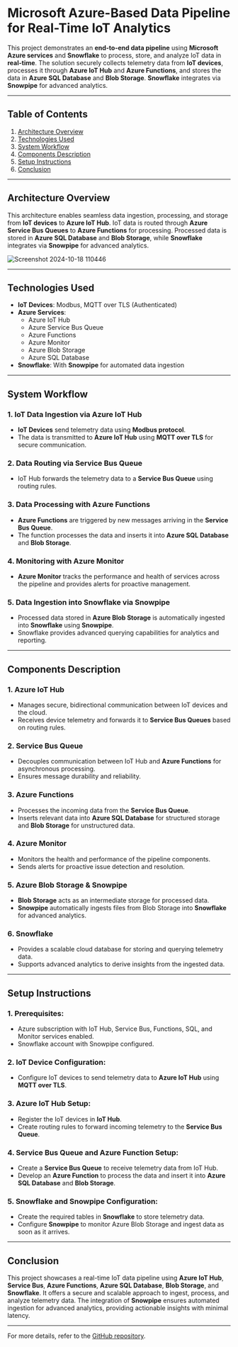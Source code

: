# Microsoft Azure-Based Data Pipeline for Real-Time IoT Analytics

This project demonstrates an **end-to-end data pipeline** using **Microsoft Azure services** and **Snowflake** to process, store, and analyze IoT data in **real-time**. The solution securely collects telemetry data from **IoT devices**, processes it through **Azure IoT Hub** and **Azure Functions**, and stores the data in **Azure SQL Database** and **Blob Storage**. **Snowflake** integrates via **Snowpipe** for advanced analytics.

---

## Table of Contents  
1. [Architecture Overview](#architecture-overview)  
2. [Technologies Used](#technologies-used)  
3. [System Workflow](#system-workflow)  
4. [Components Description](#components-description)  
5. [Setup Instructions](#setup-instructions)  
6. [Conclusion](#conclusion)  

---

## Architecture Overview  
This architecture enables seamless data ingestion, processing, and storage from **IoT devices** to **Azure IoT Hub**. IoT data is routed through **Azure Service Bus Queues** to **Azure Functions** for processing. Processed data is stored in **Azure SQL Database** and **Blob Storage**, while **Snowflake** integrates via **Snowpipe** for advanced analytics.

![Screenshot 2024-10-18 110446](https://github.com/user-attachments/assets/cc8549c1-badb-4238-a7e4-f350a9c06599)

---

## Technologies Used  
- **IoT Devices**: Modbus, MQTT over TLS (Authenticated)  
- **Azure Services**:  
  - Azure IoT Hub  
  - Azure Service Bus Queue  
  - Azure Functions  
  - Azure Monitor  
  - Azure Blob Storage  
  - Azure SQL Database  
- **Snowflake**: With **Snowpipe** for automated data ingestion  

---

## System Workflow  

### 1. **IoT Data Ingestion via Azure IoT Hub**  
- **IoT Devices** send telemetry data using **Modbus protocol**.  
- The data is transmitted to **Azure IoT Hub** using **MQTT over TLS** for secure communication.

### 2. **Data Routing via Service Bus Queue**  
- IoT Hub forwards the telemetry data to a **Service Bus Queue** using routing rules.

### 3. **Data Processing with Azure Functions**  
- **Azure Functions** are triggered by new messages arriving in the **Service Bus Queue**.  
- The function processes the data and inserts it into **Azure SQL Database** and **Blob Storage**.

### 4. **Monitoring with Azure Monitor**  
- **Azure Monitor** tracks the performance and health of services across the pipeline and provides alerts for proactive management.

### 5. **Data Ingestion into Snowflake via Snowpipe**  
- Processed data stored in **Azure Blob Storage** is automatically ingested into **Snowflake** using **Snowpipe**.  
- Snowflake provides advanced querying capabilities for analytics and reporting.

---

## Components Description  
### 1. **Azure IoT Hub**  
- Manages secure, bidirectional communication between IoT devices and the cloud.  
- Receives device telemetry and forwards it to **Service Bus Queues** based on routing rules.

### 2. **Service Bus Queue**  
- Decouples communication between IoT Hub and **Azure Functions** for asynchronous processing.  
- Ensures message durability and reliability.

### 3. **Azure Functions**  
- Processes the incoming data from the **Service Bus Queue**.  
- Inserts relevant data into **Azure SQL Database** for structured storage and **Blob Storage** for unstructured data.

### 4. **Azure Monitor**  
- Monitors the health and performance of the pipeline components.  
- Sends alerts for proactive issue detection and resolution.

### 5. **Azure Blob Storage & Snowpipe**  
- **Blob Storage** acts as an intermediate storage for processed data.  
- **Snowpipe** automatically ingests files from Blob Storage into **Snowflake** for advanced analytics.

### 6. **Snowflake**  
- Provides a scalable cloud database for storing and querying telemetry data.  
- Supports advanced analytics to derive insights from the ingested data.

---

## Setup Instructions  

### 1. **Prerequisites:**  
- Azure subscription with IoT Hub, Service Bus, Functions, SQL, and Monitor services enabled.  
- Snowflake account with Snowpipe configured.

### 2. **IoT Device Configuration:**  
- Configure IoT devices to send telemetry data to **Azure IoT Hub** using **MQTT over TLS**.

### 3. **Azure IoT Hub Setup:**  
- Register the IoT devices in **IoT Hub**.  
- Create routing rules to forward incoming telemetry to the **Service Bus Queue**.

### 4. **Service Bus Queue and Azure Function Setup:**  
- Create a **Service Bus Queue** to receive telemetry data from IoT Hub.  
- Develop an **Azure Function** to process the data and insert it into **Azure SQL Database** and **Blob Storage**.

### 5. **Snowflake and Snowpipe Configuration:**  
- Create the required tables in **Snowflake** to store telemetry data.  
- Configure **Snowpipe** to monitor Azure Blob Storage and ingest data as soon as it arrives.

---

## Conclusion  
This project showcases a real-time IoT data pipeline using **Azure IoT Hub**, **Service Bus**, **Azure Functions**, **Azure SQL Database**, **Blob Storage**, and **Snowflake**. It offers a secure and scalable approach to ingest, process, and analyze telemetry data. The integration of **Snowpipe** ensures automated ingestion for advanced analytics, providing actionable insights with minimal latency.

---

For more details, refer to the [GitHub repository](https://github.com/YatindraPabbati/Azure-based-Data-Pipeline-for-Real-time-IoT-Analytics).
